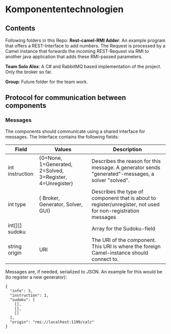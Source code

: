 # Komponententechnologien
## Contents 
Following folders in this Repo: 
**Rest-camel-RMI Adder**: An example program that offers a REST-Interface to add numbers.
  The Request is processed by a Camel instance that forwards the incoming REST-Request via RMI to another java application that adds these RMI-passed parameters.
  
**Team Solo Alex**: A C# and RabbitMQ based implementation of the project. Only the broker so far.

**Group**: Future folder for the team work.
## Protocol for communication between components
### Messages 
The components should communicate using a shared interface for messages. The Interface contains the following fields:

| Field | Values | Description |
| --- | --- | --- |
| int instruction |  {0=None, 1=Generated, 2=Solved, 3=Register, 4=Unregister} | Describes the reason for this message. A generator sends "generated"-messages, a solver "solved". |
| int type | { Broker, Generator, Solver, GUI} | Describes the type of component that is about to register/unregister, not used for non-registration messages |
| int[][] sudoku |  | Array for the Sudoku-field |
| string origin | URI | The URI of the component. This URI is where the foreign Camel-instance should connect to. |

Messages are, if needed, serialized to JSON. An example for this would be (to register a new generator):

```
{
  "info": 3,
  "instruction": 1,
  "sudoku": [
    [],
    [],
    []
  ],
  "origin": "rmi://localhost:1199/calc"
}
```
